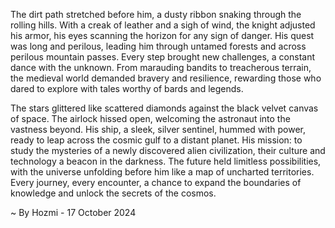 
The dirt path stretched before him, a dusty ribbon snaking through the rolling hills. With a creak of leather and a sigh of wind, the knight adjusted his armor, his eyes scanning the horizon for any sign of danger. His quest was long and perilous, leading him through untamed forests and across perilous mountain passes. Every step brought new challenges, a constant dance with the unknown. From marauding bandits to treacherous terrain, the medieval world demanded bravery and resilience, rewarding those who dared to explore with tales worthy of bards and legends. 

The stars glittered like scattered diamonds against the black velvet canvas of space. The airlock hissed open, welcoming the astronaut into the vastness beyond. His ship, a sleek, silver sentinel, hummed with power, ready to leap across the cosmic gulf to a distant planet. His mission: to study the mysteries of a newly discovered alien civilization, their culture and technology a beacon in the darkness. The future held limitless possibilities, with the universe unfolding before him like a map of uncharted territories. Every journey, every encounter, a chance to expand the boundaries of knowledge and unlock the secrets of the cosmos. 

~ By Hozmi - 17 October 2024
